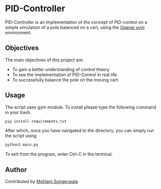 
# PID-Controller

PID-Controller is an implementation of the concept of PID-control on a simple simulation of a pole balanced on a cart, using the [Openai gym](https://gymnasium.farama.org/environments/classic_control/cart_pole/) environment.

## Objectives

The main objectives of this project are:

- To gain a better understanding of control theory
- To see the implementation of PID-Control in real life
- To successfully balance the pole on the moving cart.

## Usage

The script uses gym module. To install please type the following command in your bash.

```bash
pip install requirements.txt
```
After which, once you have navigated to the directory, you can simply run the script using 

```bash
python3 main.py
```
To exit from the program, enter Ctrl-C in the terminal.

## Author

Contributed by [Mehlam Songerwala](https://github.com/mehlams/)